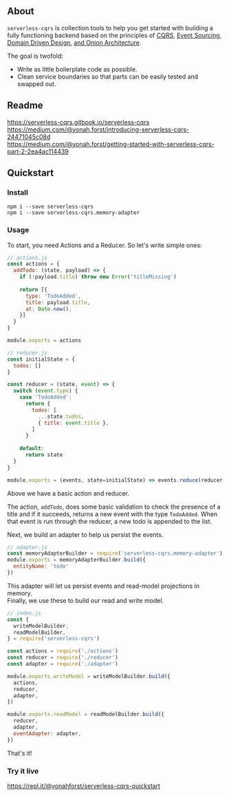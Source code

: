 ## About
`serverless-cqrs` is collection tools to help you get started with building a fully functioning backend based on the principles of [CQRS](https://docs.microsoft.com/en-us/azure/architecture/patterns/cqrs), [Event Sourcing](http://www.cqrs.nu/Faq/event-sourcing), [Domain Driven Design](https://medium.com/the-coding-matrix/ddd-101-the-5-minute-tour-7a3037cf53b8), [and Onion Architecture](https://www.codeguru.com/csharp/csharp/cs_misc/designtechniques/understanding-onion-architecture.html).

The goal is twofold: 
- Write as little boilerplate code as possible.
- Clean service boundaries so that parts can be easily tested and swapped out.

## Readme
https://serverless-cqrs.gitbook.io/serverless-cqrs  
https://medium.com/@yonah.forst/introducing-serverless-cqrs-24471045c08d  
https://medium.com/@yonah.forst/getting-started-with-serverless-cqrs-part-2-2ea4ac114439  


## Quickstart 
### Install
```
npm i --save serverless-cqrs
npm i --save serverless-cqrs.memory-adapter
```
### Usage
To start, you need Actions and a Reducer. So let's write simple ones:
```js
// actions.js
const actions = {
  addTodo: (state, payload) => {
    if (!payload.title) throw new Error('titleMissing')
    
    return [{
      type: 'TodoAdded',
      title: payload.title,
      at: Date.now(),
    }]
  }
}

module.exports = actions
```
```js
// reducer.js
const initialState = {
  todos: []
}

const reducer = (state, event) => {
  switch (event.type) {
    case 'TodoAdded':
      return {
        todos: [
          ...state.todos,
          { title: event.title },
        ]
      }
      
    default:
      return state
  }
}

module.exports = (events, state=initialState) => events.reduce(reducer, state)
```

Above we have a basic action and reducer. 

The action, `addTodo`, does some basic validation to check the presence of a title and if it succeeds, returns a new event with the type `TodoAdded`. 
When that event is run through the reducer, a new todo is appended to the list.

Next, we build an adapter to help us persist the events.
```js
// adapter.js
const memoryAdapterBuilder = require('serverless-cqrs.memory-adapter')
module.exports = memoryAdapterBuilder.build({ 
  entityName: 'todo'
})
```

This adapter will let us persist events and read-model projections in memory.  
Finally, we use these to build our read and write model.
```js
// index.js
const {
  writeModelBuilder,
  readModelBuilder,
} = require('serverless-cqrs')

const actions = require('./actions')
const reducer = require('./reducer')
const adapter = require('./adapter')

module.exports.writeModel = writeModelBuilder.build({
  actions,
  reducer,
  adapter,
})

module.exports.readModel = readModelBuilder.build({
  reducer,
  adapter,
  eventAdapter: adapter,
})
```

That's it!

### Try it live
https://repl.it/@yonahforst/serverless-cqrs-quickstart
